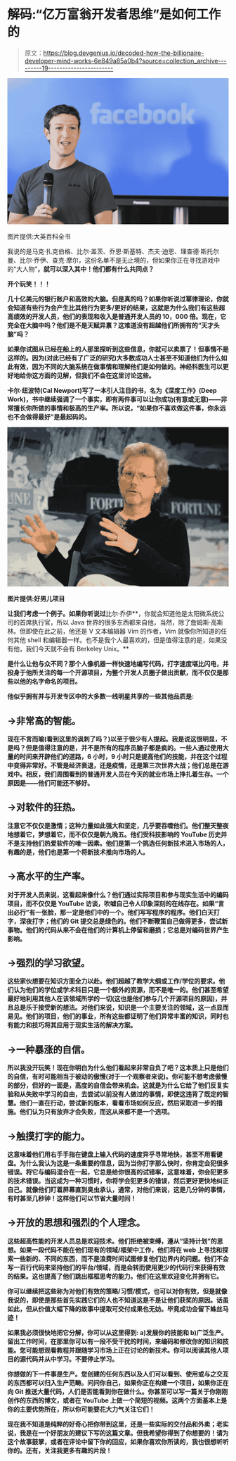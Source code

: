 # 解码:“亿万富翁开发者思维”是如何工作的

> 原文：<https://blog.devgenius.io/decoded-how-the-billionaire-developer-mind-works-6e849a85a0b4?source=collection_archive---------19----------------------->

![](img/829966a24fe0ef30ac7bcfc0b8064ac1.png)

图片提供:大英百科全书

我说的是马克·扎克伯格、比尔·盖茨、乔恩·斯基特、杰夫·迪恩、理查德·斯托尔曼、比尔·乔伊、查克·摩尔，这份名单不是无止境的，但如果你正在寻找游戏中的“大人物”**，就可以深入其中！他们都有什么共同点？**

****开个玩笑！！！****

**几十亿美元的银行账户和高效的大脑。但是真的吗？如果你听说过幂律理论，你就会知道有些行为会产生比其他行为更多/更好的结果，这就是为什么我们有这些超高绩效的开发人员，他们的表现和收入是普通开发人员的 10，000 倍。现在，它完全在大脑中吗？他们是不是天赋异禀？这难道没有超越他们所拥有的“天才头脑”吗？**

**如果你试图从已经在船上的人那里探听到这些信息，你就可以卖票了！但事情不是这样的。因为(对此已经有了广泛的研究)大多数成功人士甚至不知道他们为什么如此有效，因为不同的大脑系统在做事情和理解他们是如何做的。神经科医生可以更好地给你这方面的见解，但我们不会在这里讨论这些。**

**卡尔·纽波特(Cal Newport)写了一本引人注目的书，名为《深度工作》(Deep Work)，书中继续强调了一个事实，即有两件事可以让你成功(有意或无意)——非常擅长你所做的事情和极高的生产率。所以说，“如果你不喜欢做这件事，你永远也不会做得最好”是最起码的。**

**![](img/5f05e9352064ef5d76b3f343bd21c756.png)**

**图片提供:好男儿项目**

**让我们考虑一个例子。如果你听说过**比尔·乔伊**，你就会知道他是太阳微系统公司的首席执行官，所以 Java 世界的很多东西都来自他，当然，除了詹姆斯·高斯林。但即使在此之前，他还是 V 文本编辑器 Vim 的作者，Vim 就像你所知道的任何其他 shell 和编辑器一样。也不是我个人最喜欢的，但是值得注意的是，如果没有他，我们今天就不会有 Berkeley Unix。**

**是什么让他与众不同？那个人像机器一样快速地编写代码，打字速度堪比闪电，并投身于他所关注的每一个开源项目，为整个开发人员圈子做出贡献，而不仅仅是那些以他的名字命名的项目。**

**他似乎拥有并与开发专区中的大多数一线明星共享的一些其他品质是:**

## **→非常高的智能。**

**现在不言而喻(看到这里的讽刺了吗？)以至于很少有人提起。我是说这很明显，不是吗？但是值得注意的是，并不是所有的程序员脑子都是疯的。一些人通过使用大量的时间来开辟他们的道路，6 小时，9 小时只是提高他们的技能，并在这个过程中变得非常好。不管是经济衰退，还是疫情，还是第三次世界大战；他们总是在游戏中。相反，我们周围看到的普通开发人员在今天的就业市场上挣扎着生存。一个原因是——他们可能还不够好。**

## **→对软件的狂热。**

**注意它不仅仅是激情；这种力量如此强大和坚定，几乎要吞噬他们。他们整天整夜地想着它，梦想着它，而不仅仅是朝九晚五。他们受科技影响的 YouTube 历史并不是支持他们热爱软件的唯一因素。他们是第一个挑选任何新技术进入市场的人，有趣的是，他们也是第一个将新技术推向市场的人。**

## **→高水平的生产率。**

**对于开发人员来说，这看起来像什么？他们通过实际项目和参与现实生活中的编码项目，而不仅仅是 YouTube 访谈，吹嘘自己令人印象深刻的在线存在。如果“言出必行”有一张脸，那一定是他们中的一个。他们写写程序的程序。他们白天打字，深夜打字；他们的 Git 提交总是绿色的。他们不断鞭策自己做得更多，尝试新事物。他们的代码从来不会在他们的计算机上停留和磨损；它总是对编码世界产生影响。**

## **→强烈的学习欲望。**

**这些家伙想要在知识方面全力以赴。他们超越了教学大纲或工作/学位的要求。他们认为他们的学位或学术科目只是一个额外的资源，而不是唯一的。他们甚至希望最好地利用其他人在该领域所学的一切(这也是他们参与几个开源项目的原因)，并且总是乐于接受新的想法。对他们来说，知识是一个主要关注的领域，这一点显而易见。他们的项目，他们的事业，所有这些都证明了他们异常丰富的知识，同时也有能力和技巧将其应用于现实生活的解决方案。**

## **→一种暴涨的自信。**

**所以我没开玩笑！现在你明白为什么他们看起来非常自负了吧？这本质上只是他们的自信，有时可能相当于被动的傲慢(对于一个观察者来说)。你可能不想考虑傲慢的部分，但好的一面是，高度的自信会带来机会。这就是为什么它给了他们反复实验和从失败中学习的自由，去尝试以前没有人做过的事情，即使这违背了既定的智慧。他们一直在行动，尝试新的版本，看看市场如何反应，然后采取进一步的措施。他们认为只有放弃才会失败，而这从来都不是一个选项。**

## **→触摸打字的能力。**

**这意味着他们用右手手指在键盘上输入代码的速度异乎寻常地快，甚至不用看键盘。为什么我认为这是一条重要的信息，因为当你打字那么快时，你肯定会犯很多错误。将它与编码混合在一起，它总是给你很高的试错率，这意味着，你会犯更多的技术错误。当这成为一种习惯时，你将学会犯更多的错误，然后更好更快地纠正自己。就像他们盯着屏幕直到臭虫承认，通常，对他们来说，这是几分钟的事情，有时甚至几秒钟！这样他们可以节省大量时间！**

## **→开放的思想和强烈的个人理念。**

**这些超高性能的开发人员总是欢迎技术。他们拒绝被束缚，遵从“坚持计划”的思想。如果一段代码不能在他们现有的领域/框架中工作，他们将在 web 上寻找和探索一些新的、不同的东西，而不是浪费时间试图修复他们边界内的问题。他们不会写一百行代码来坚持他们的平台/领域，而是会转而使用更少的代码行来获得有效的结果。这也提高了他们跳出框框思考的能力。他们在这里欢迎变化并拥有它。**

**你可以继续把这些称为对他们有效的策略/习惯/模式，也可以对你有效，但是就像我说的，即使是那些首先实践它们的人也不知道这是不是让他们获奖的原因。话虽如此，但从价值大幅下降的故事中提取可交付成果也无妨。毕竟成功会留下蛛丝马迹！**

**如果我必须很快地把它分解，你可以从这里得到: **a)发展你的技能**和 **b)广泛生产**。留出工作时间，在那里你可以有一段不受干扰的时间，来编码和修改你的知识和技能。您可能想观看教程并跟随学习市场上正在讨论的新技术。你可以阅读其他人项目的源代码并从中学习。不要停止学习。**

**你想做的下一件事是生产。您创建的任何东西以及人们可以看到、使用或与之交互的东西都可以归入生产范畴。问问你自己，如果你正在构建一个项目，如果你正在向 Git 推送大量代码，人们是否能看到你在做什么。你甚至可以写一篇关于你刚刚创作的东西的博文，或者在 YouTube 上做一个简短的视频。这两个方面基本上是你的主要优势所在，所以你可能要花大力气关注它们！**

**现在我不知道是纯粹的好奇心把你带到这里，还是一些实际的交付品和外卖；老实说，我是在一个好朋友的建议下写的这篇文章。但我希望你得到了你想要的！请为这个故事鼓掌，或者在评论中留下你的回应，如果你喜欢你所读的，我也很想听听你的。还有，关注我更多有趣的片段！**